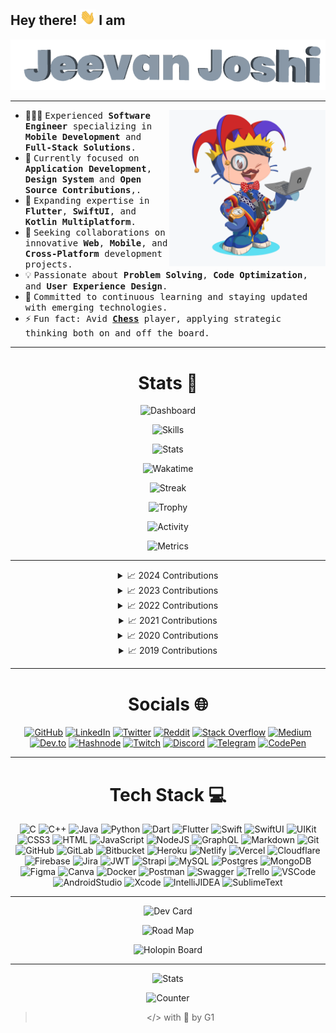 ## Hey there! <img src="https://raw.githubusercontent.com/G1Joshi/Assets/main/hey%20there.gif" alt="Waving hand" width="25" height="25"> I am

<div align="center">

![🅹🅴🅴🆅🅰🅽  🅹🅾🆂🅷🅸](https://raw.githubusercontent.com/G1Joshi/Assets/main/Name/JeevanJoshi.gif)

</div>

---

<img align="right" src="https://raw.githubusercontent.com/G1Joshi/Assets/main/octocat.png" alt="Octocat" width="250" height="250">

- 🧑🏻‍💻 <samp>Experienced **Software Engineer** specializing in **Mobile Development** and **Full-Stack Solutions**.</samp>
- 🔭 <samp>Currently focused on **Application Development**, **Design System** and **Open Source Contributions**,.</samp>
- 🌱 <samp>Expanding expertise in **Flutter**, **SwiftUI**, and **Kotlin Multiplatform**.</samp>
- 👯 <samp>Seeking collaborations on innovative **Web**, **Mobile**, and **Cross-Platform** development projects.</samp>
- 💡 <samp>Passionate about **Problem Solving**, **Code Optimization**, and **User Experience Design**.</samp>
- 🚀 <samp>Committed to continuous learning and staying updated with emerging technologies.</samp>
- ⚡ <samp>Fun fact: Avid **[Chess](https://www.chess.com/member/G1Joshi)** player, applying strategic thinking both on and off the board.</samp>

---

<div align="center">

# Stats 🚀

</div>

<div align="center">

![Dashboard](https://next.ossinsight.io/widgets/official/compose-user-dashboard-stats/thumbnail.png?user_id=52780516&image_size=auto)

![Skills](https://github-readme-stats.vercel.app/api/top-langs/?username=G1Joshi&langs_count=10&hide_border=true&layout=compact&theme=dracula)

![Stats](https://github-readme-stats.vercel.app/api?username=G1Joshi&count_private=true&include_all_commits=true&show_icons=true&hide_border=true&theme=dracula)

![Wakatime](https://github-readme-stats.vercel.app/api/wakatime?username=G1Joshi&layout=compact&hide_border=true&theme=dracula)

![Streak](https://streak-stats.demolab.com/?user=G1Joshi&hide_border=true&theme=dracula)

![Trophy](https://github-profile-trophy.vercel.app/?username=G1Joshi&theme=dracula&column=5&no-frame=true)

![Activity](https://github-readme-activity-graph.vercel.app/graph?username=G1Joshi&area=true&hide_border=true&theme=dracula)

![Metrics](https://metrics.lecoq.io/G1Joshi)

</div>

---

<div align="center">

<details>
  <summary>📈 2024 Contributions</summary><br>
  
![2024](https://raw.githubusercontent.com/G1Joshi/Assets/main/Contributions/2024.png)

</details>

<details>
  <summary>📈 2023 Contributions</summary><br>
  
![2023](https://raw.githubusercontent.com/G1Joshi/Assets/main/Contributions/2023.png)

</details>

<details>
  <summary>📈 2022 Contributions</summary><br>
  
![2022](https://raw.githubusercontent.com/G1Joshi/Assets/main/Contributions/2022.png)

</details>

<details>
  <summary>📈 2021 Contributions</summary><br>
  
![2021](https://raw.githubusercontent.com/G1Joshi/Assets/main/Contributions/2021.png)

</details>

<details>
  <summary>📈 2020 Contributions</summary><br>
  
![2020](https://raw.githubusercontent.com/G1Joshi/Assets/main/Contributions/2020.png)

</details>

<details>
  <summary>📈 2019 Contributions</summary><br>

![2019](https://raw.githubusercontent.com/G1Joshi/Assets/main/Contributions/2019.png)

</details>

</div>

---

<div align="center">

# Socials 🌐

</div>

<div align="center">

[![GitHub](https://img.shields.io/badge/GitHub-G1Joshi-181717?style=for-the-badge&logo=github)](https://github.com/G1Joshi)
[![LinkedIn](https://img.shields.io/badge/LinkedIn-G1Joshi-0A66C2?style=for-the-badge&logo=linkedin)](https://linkedin.com/in/G1Joshi)
[![Twitter](https://img.shields.io/badge/Twitter-G1Joshii-1DA1F2?style=for-the-badge&logo=twitter)](https://twitter.com/G1Joshii)
[![Reddit](https://img.shields.io/badge/Reddit-G1Joshi-FF4500?style=for-the-badge&logo=reddit)](https://reddit.com/u/G1Joshi)
[![Stack Overflow](https://img.shields.io/badge/Stack_Overflow-G1Joshi-FE7A16?style=for-the-badge&logo=stack-overflow&logoColor=white)](https://stackoverflow.com/users/12047894/g1joshi)
[![Medium](https://img.shields.io/badge/Medium-G1Joshi-12100E?style=for-the-badge&logo=medium&logoColor=white)](https://medium.com/@G1Joshi)
[![Dev.to](https://img.shields.io/badge/dev.to-G1Joshi-0A0A0A?style=for-the-badge&logo=dev.to&logoColor=white)](https://dev.to/g1joshi)
[![Hashnode](https://img.shields.io/badge/Hashnode-G1Joshi-2962FF?style=for-the-badge&logo=hashnode&logoColor=white)](https://hashnode.com/@G1Joshi)
[![Twitch](https://img.shields.io/badge/Twitch-G1Joshi-9146FF?style=for-the-badge&logo=twitch&logoColor=white)](https://twitch.tv/G1Joshi)
[![Discord](https://img.shields.io/badge/Discord-G1Joshi-5865F2?style=for-the-badge&logo=discord&logoColor=white)](https://discordapp.com/users/G1Joshi)
[![Telegram](https://img.shields.io/badge/Telegram-G1Joshi-26A5E4?style=for-the-badge&logo=telegram&logoColor=white)](https://t.me/G1Joshi)
[![CodePen](https://img.shields.io/badge/CodePen-G1Joshi-000000?style=for-the-badge&logo=codepen&logoColor=white)](https://codepen.io/G1Joshi)

</div>

---

<div align="center">

# Tech Stack 💻

</div>

<div align="center">

![C](https://img.shields.io/badge/c-%2300599C.svg?style=for-the-badge&logo=c&logoColor=white)
![C++](https://img.shields.io/badge/c++-%2300599C.svg?style=for-the-badge&logo=c%2B%2B&logoColor=white)
![Java](https://img.shields.io/badge/java-%23ED8B00.svg?style=for-the-badge&logo=openjdk&logoColor=white)
![Python](https://img.shields.io/badge/python-3670A0?style=for-the-badge&logo=python&logoColor=ffdd54)
![Dart](https://img.shields.io/badge/dart-%230175C2.svg?style=for-the-badge&logo=dart&logoColor=white)
![Flutter](https://img.shields.io/badge/Flutter-%2302569B.svg?style=for-the-badge&logo=Flutter&logoColor=white)
![Swift](https://img.shields.io/badge/swift-F54A2A?style=for-the-badge&logo=swift&logoColor=white)
![SwiftUI](https://img.shields.io/badge/SwiftUI-F54A2A?style=for-the-badge&logo=swift&logoColor=white)
![UIKit](https://img.shields.io/badge/UIKit-F54A2A?style=for-the-badge&logo=swift&logoColor=white)
![CSS3](https://img.shields.io/badge/css-%231572B6.svg?style=for-the-badge&logo=css3&logoColor=white)
![HTML](https://img.shields.io/badge/html-%23E34F26.svg?style=for-the-badge&logo=html5&logoColor=white)
![JavaScript](https://img.shields.io/badge/javascript-%23323330.svg?style=for-the-badge&logo=javascript&logoColor=%23F7DF1E)
![NodeJS](https://img.shields.io/badge/node.js-6DA55F?style=for-the-badge&logo=node.js&logoColor=white)
![GraphQL](https://img.shields.io/badge/-GraphQL-E10098?style=for-the-badge&logo=graphql&logoColor=white)
![Markdown](https://img.shields.io/badge/markdown-%23000000.svg?style=for-the-badge&logo=markdown&logoColor=white)
![Git](https://img.shields.io/badge/git-%23F05033.svg?style=for-the-badge&logo=git&logoColor=white)
![GitHub](https://img.shields.io/badge/github-%23121011.svg?style=for-the-badge&logo=github&logoColor=white)
![GitLab](https://img.shields.io/badge/gitlab-%23181717.svg?style=for-the-badge&logo=gitlab&logoColor=white)
![Bitbucket](https://img.shields.io/badge/bitbucket-%230047B3.svg?style=for-the-badge&logo=bitbucket&logoColor=white)
![Heroku](https://img.shields.io/badge/heroku-%23430098.svg?style=for-the-badge&logo=heroku&logoColor=white)
![Netlify](https://img.shields.io/badge/netlify-%2300C7B7.svg?style=for-the-badge&logo=netlify&logoColor=white)
![Vercel](https://img.shields.io/badge/Vercel-%23000000.svg?style=for-the-badge&logo=vercel&logoColor=white)
![Cloudflare](https://img.shields.io/badge/Cloudflare-F38020?style=for-the-badge&logo=Cloudflare&logoColor=white)
![Firebase](https://img.shields.io/badge/firebase-%23039BE5.svg?style=for-the-badge&logo=firebase)
![Jira](https://img.shields.io/badge/jira-%230A0FFF.svg?style=for-the-badge&logo=jira&logoColor=white)
![JWT](https://img.shields.io/badge/JWT-black?style=for-the-badge&logo=JSON%20web%20tokens)
![Strapi](https://img.shields.io/badge/strapi-%232E7EEA.svg?style=for-the-badge&logo=strapi&logoColor=white)
![MySQL](https://img.shields.io/badge/mysql-%2300f.svg?style=for-the-badge&logo=mysql&logoColor=white)
![Postgres](https://img.shields.io/badge/postgres-%23316192.svg?style=for-the-badge&logo=postgresql&logoColor=white)
![MongoDB](https://img.shields.io/badge/MongoDB-%234ea94b.svg?style=for-the-badge&logo=mongodb&logoColor=white)
![Figma](https://img.shields.io/badge/figma-%23F24E1E.svg?style=for-the-badge&logo=figma&logoColor=white)
![Canva](https://img.shields.io/badge/Canva-%2300C4CC.svg?style=for-the-badge&logo=Canva&logoColor=white)
![Docker](https://img.shields.io/badge/docker-%230db7ed.svg?style=for-the-badge&logo=docker&logoColor=white)
![Postman](https://img.shields.io/badge/Postman-FF6C37?style=for-the-badge&logo=postman&logoColor=white)
![Swagger](https://img.shields.io/badge/-Swagger-%23Clojure?style=for-the-badge&logo=swagger&logoColor=white)
![Trello](https://img.shields.io/badge/Trello-%23026AA7.svg?style=for-the-badge&logo=Trello&logoColor=white)
![VSCode](https://img.shields.io/badge/Visual%20Studio%20Code-0078d7.svg?style=for-the-badge&logo=editorconfig&logoColor=white)
![AndroidStudio](https://img.shields.io/badge/Android%20Studio-3DDC84.svg?style=for-the-badge&logo=android-studio&logoColor=white)
![Xcode](https://img.shields.io/badge/Xcode-007ACC?style=for-the-badge&logo=Xcode&logoColor=white)
![IntelliJIDEA](https://img.shields.io/badge/IntelliJIDEA-000000.svg?style=for-the-badge&logo=intellij-idea&logoColor=white)
![SublimeText](https://img.shields.io/badge/sublime_text-%23575757.svg?style=for-the-badge&logo=sublime-text&logoColor=important)

</div>

---

<div align="center">

![Dev Card](https://api.daily.dev/devcards/v2/GD3LXM6H3gXhvGni84Tpr.png?type=wide)

![Road Map](https://roadmap.sh/card/wide/66d46a95553501e3c37c0b9f)

![Holopin Board](https://holopin.io/api/user/board?user=g1joshi)

</div>

---

<div align="center">

![Stats](https://widgetbite.com/stats/G1Joshi)

![Counter](https://profile-counter.glitch.me/G1Joshi/count.svg)

</div>

<div align="center">

> </> with 🤍 by G1

</div>
